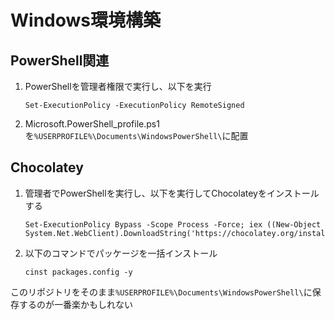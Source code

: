 # Windows環境構築
## PowerShell関連
1. PowerShellを管理者権限で実行し、以下を実行

   ```
   Set-ExecutionPolicy -ExecutionPolicy RemoteSigned
   ```

2. Microsoft.PowerShell_profile.ps1を`%USERPROFILE%\Documents\WindowsPowerShell\`に配置

## Chocolatey
1. 管理者でPowerShellを実行し、以下を実行してChocolateyをインストールする

   ```
   Set-ExecutionPolicy Bypass -Scope Process -Force; iex ((New-Object System.Net.WebClient).DownloadString('https://chocolatey.org/install.ps1'))
   ```

2. 以下のコマンドでパッケージを一括インストール

   ```
   cinst packages.config -y
   ```
   
このリポジトリをそのまま`%USERPROFILE%\Documents\WindowsPowerShell\`に保存するのが一番楽かもしれない
